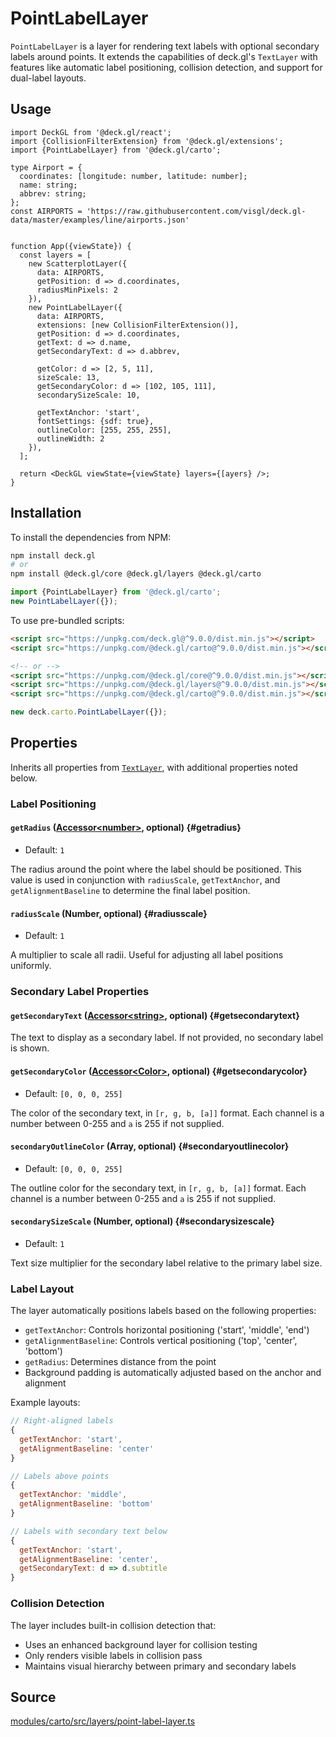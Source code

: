 # PointLabelLayer

`PointLabelLayer` is a layer for rendering text labels with optional secondary labels around points. It extends the capabilities of deck.gl's `TextLayer` with features like automatic label positioning, collision detection, and support for dual-label layouts.

## Usage 

```tsx
import DeckGL from '@deck.gl/react';
import {CollisionFilterExtension} from '@deck.gl/extensions';
import {PointLabelLayer} from '@deck.gl/carto';

type Airport = {
  coordinates: [longitude: number, latitude: number];
  name: string;
  abbrev: string;
};
const AIRPORTS = 'https://raw.githubusercontent.com/visgl/deck.gl-data/master/examples/line/airports.json'


function App({viewState}) {
  const layers = [
    new ScatterplotLayer({
      data: AIRPORTS,
      getPosition: d => d.coordinates,
      radiusMinPixels: 2
    }),
    new PointLabelLayer({
      data: AIRPORTS,
      extensions: [new CollisionFilterExtension()],
      getPosition: d => d.coordinates,
      getText: d => d.name,
      getSecondaryText: d => d.abbrev,

      getColor: d => [2, 5, 11],
      sizeScale: 13,
      getSecondaryColor: d => [102, 105, 111],
      secondarySizeScale: 10,

      getTextAnchor: 'start',
      fontSettings: {sdf: true},
      outlineColor: [255, 255, 255],
      outlineWidth: 2
    }),
  ];

  return <DeckGL viewState={viewState} layers={[ayers} />;
}
```

## Installation

To install the dependencies from NPM:

```bash
npm install deck.gl
# or
npm install @deck.gl/core @deck.gl/layers @deck.gl/carto
```

```js
import {PointLabelLayer} from '@deck.gl/carto';
new PointLabelLayer({});
```

To use pre-bundled scripts:

```html
<script src="https://unpkg.com/deck.gl@^9.0.0/dist.min.js"></script>
<script src="https://unpkg.com/@deck.gl/carto@^9.0.0/dist.min.js"></script>

<!-- or -->
<script src="https://unpkg.com/@deck.gl/core@^9.0.0/dist.min.js"></script>
<script src="https://unpkg.com/@deck.gl/layers@^9.0.0/dist.min.js"></script>
<script src="https://unpkg.com/@deck.gl/carto@^9.0.0/dist.min.js"></script>
```

```js
new deck.carto.PointLabelLayer({});
```

## Properties

Inherits all properties from [`TextLayer`](../layers/text-layer.md), with additional properties noted below.

### Label Positioning

#### `getRadius` ([Accessor&lt;number&gt;](../../developer-guide/using-layers.md#accessors), optional) {#getradius}

* Default: `1`

The radius around the point where the label should be positioned. This value is used in conjunction with `radiusScale`, `getTextAnchor`, and `getAlignmentBaseline` to determine the final label position.

#### `radiusScale` (Number, optional) {#radiusscale}

* Default: `1`

A multiplier to scale all radii. Useful for adjusting all label positions uniformly.

### Secondary Label Properties

#### `getSecondaryText` ([Accessor&lt;string&gt;](../../developer-guide/using-layers.md#accessors), optional) {#getsecondarytext}

The text to display as a secondary label. If not provided, no secondary label is shown.

#### `getSecondaryColor` ([Accessor&lt;Color&gt;](../../developer-guide/using-layers.md#accessors), optional) {#getsecondarycolor}

* Default: `[0, 0, 0, 255]`

The color of the secondary text, in `[r, g, b, [a]]` format. Each channel is a number between 0-255 and `a` is 255 if not supplied.

#### `secondaryOutlineColor` (Array, optional) {#secondaryoutlinecolor}

* Default: `[0, 0, 0, 255]`

The outline color for the secondary text, in `[r, g, b, [a]]` format. Each channel is a number between 0-255 and `a` is 255 if not supplied.

#### `secondarySizeScale` (Number, optional) {#secondarysizescale}

* Default: `1`

Text size multiplier for the secondary label relative to the primary label size.

### Label Layout

The layer automatically positions labels based on the following properties:

- `getTextAnchor`: Controls horizontal positioning ('start', 'middle', 'end')
- `getAlignmentBaseline`: Controls vertical positioning ('top', 'center', 'bottom')
- `getRadius`: Determines distance from the point
- Background padding is automatically adjusted based on the anchor and alignment

Example layouts:
```js
// Right-aligned labels
{
  getTextAnchor: 'start',
  getAlignmentBaseline: 'center'
}

// Labels above points
{
  getTextAnchor: 'middle',
  getAlignmentBaseline: 'bottom'
}

// Labels with secondary text below
{
  getTextAnchor: 'start',
  getAlignmentBaseline: 'center',
  getSecondaryText: d => d.subtitle
}
```

### Collision Detection

The layer includes built-in collision detection that:
- Uses an enhanced background layer for collision testing
- Only renders visible labels in collision pass
- Maintains visual hierarchy between primary and secondary labels


## Source

[modules/carto/src/layers/point-label-layer.ts](https://github.com/visgl/deck.gl/tree/9.1-release/modules/carto/src/layers/point-label-layer.ts) 